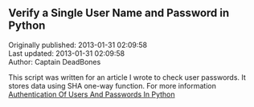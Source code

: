 ## Verify a Single User Name and Password in Python  
Originally published: 2013-01-31 02:09:58  
Last updated: 2013-01-31 02:09:58  
Author: Captain DeadBones  
  
This script was written for an article I wrote to check user passwords. It stores data using SHA one-way function. For more information [Authentication Of Users And Passwords In Python](http://thelivingpearl.com/2013/01/29/authentication-of-users-and-passwords-in-python/)
